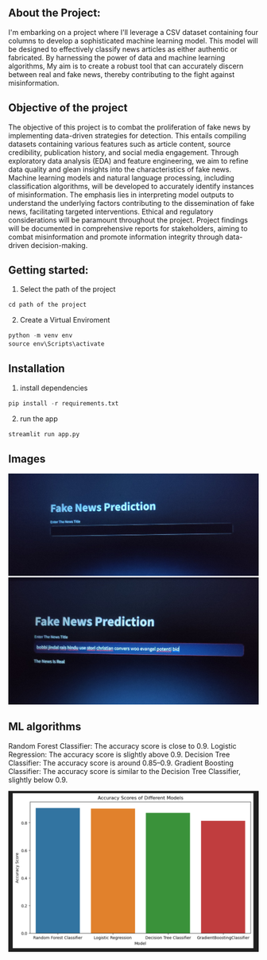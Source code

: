 ## About the Project: 
I'm embarking on a project where I'll leverage a CSV dataset containing four columns to develop a sophisticated machine learning model. This model will be designed to effectively classify news articles as either authentic or fabricated. By harnessing the power of data and machine learning algorithms, My aim is to create a robust tool that can accurately discern between real and fake news, thereby contributing to the fight against misinformation.
## Objective of the project
The objective of this project is to combat the proliferation of fake news by implementing data-driven strategies for detection. This entails compiling datasets containing various features such as article content, source credibility, publication history, and social media engagement. Through exploratory data analysis (EDA) and feature engineering, we aim to refine data quality and glean insights into the characteristics of fake news. Machine learning models and natural language processing, including classification algorithms, will be developed to accurately identify instances of misinformation. The emphasis lies in interpreting model outputs to understand the underlying factors contributing to the dissemination of fake news, facilitating targeted interventions. Ethical and regulatory considerations will be paramount throughout the project. Project findings will be documented in comprehensive reports for stakeholders, aiming to combat misinformation and promote information integrity through data-driven decision-making.
## Getting started:
1. Select the path of the project
```python
cd path of the project
```
2. Create a Virtual Enviroment
``` python
python -m venv env
source env\Scripts\activate
```
## Installation
1. install dependencies
```python
pip install -r requirements.txt
```
2. run the app
```python
streamlit run app.py
```
## Images
![alt_image](https://github.com/Saimoguloju/Fake-News-Detection-using-NLP/blob/master/image-2.jpg)
![alt_image](https://github.com/Saimoguloju/Fake-News-Detection-using-NLP/blob/master/image-1.jpg)
## ML algorithms
Random Forest Classifier: The accuracy score is close to 0.9.
Logistic Regression: The accuracy score is slightly above 0.9.
Decision Tree Classifier: The accuracy score is around 0.85–0.9.
Gradient Boosting Classifier: The accuracy score is similar to the Decision Tree Classifier, slightly below 0.9.

![alt_image](https://github.com/Saimoguloju/Fake-News-Detection-using-NLP/blob/master/accuracy%20score.png)
